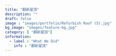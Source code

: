 ```yaml
---
title: "翻新屋頂"
description: ""
draft: false
image : "images/portfolio/Refurbish Roof (5).jpg"
bg_image: "images/feature-bg.jpg"
category: [ "翻新屋頂"]
information:
  - label : "What We Did"
    info : "翻新屋頂"
---
```



